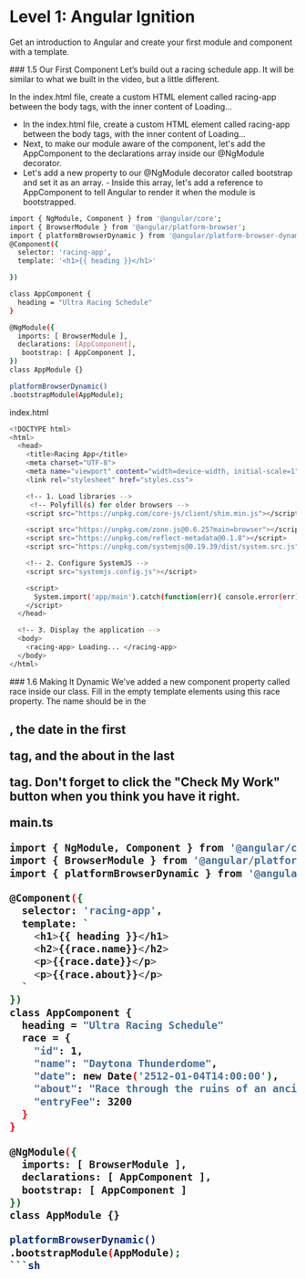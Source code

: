 # Level 1: Angular Ignition
Get an introduction to Angular and create your first module and component with a template.

### 1.5 Our First Component 
Let’s build out a racing schedule app. It will be similar to what we built in the video, but a little different.

In the index.html file, create a custom HTML element called racing-app between the body tags, with the inner content of Loading...
-  In the index.html file, create a custom HTML element called racing-app between the body tags, with the inner content of Loading...
- Next, to make our module aware of the component, let's add the AppComponent to the declarations array inside our @NgModule decorator.
- Let's add a new property to our @NgModule decorator called bootstrap and set it as an array. 
      - Inside this array, let's add a reference to AppComponent to tell Angular to render it when the module is bootstrapped.

```sh
import { NgModule, Component } from '@angular/core';
import { BrowserModule } from '@angular/platform-browser';
import { platformBrowserDynamic } from '@angular/platform-browser-dynamic';
@Component({
  selector: 'racing-app',
  template: '<h1>{{ heading }}</h1>'

})

class AppComponent {
  heading = "Ultra Racing Schedule"
}

@NgModule({
  imports: [ BrowserModule ],
  declarations: [AppComponent],
   bootstrap: [ AppComponent ],
})
class AppModule {}

platformBrowserDynamic()
.bootstrapModule(AppModule);
```

index.html
```sh
<!DOCTYPE html>
<html>
  <head>
    <title>Racing App</title>
    <meta charset="UTF-8">
    <meta name="viewport" content="width=device-width, initial-scale=1">
    <link rel="stylesheet" href="styles.css">

    <!-- 1. Load libraries -->
     <!-- Polyfill(s) for older browsers -->
    <script src="https://unpkg.com/core-js/client/shim.min.js"></script>

    <script src="https://unpkg.com/zone.js@0.6.25?main=browser"></script>
    <script src="https://unpkg.com/reflect-metadata@0.1.8"></script>
    <script src="https://unpkg.com/systemjs@0.19.39/dist/system.src.js"></script>

    <!-- 2. Configure SystemJS -->
    <script src="systemjs.config.js"></script>

    <script>
      System.import('app/main').catch(function(err){ console.error(err);  });
    </script>
  </head>

  <!-- 3. Display the application -->
  <body>
    <racing-app> Loading... </racing-app>
  </body>
</html>
```


### 1.6 Making It Dynamic
We've added a new component property called race inside our class. Fill in the empty template elements using this race property. The name should be in the <h2>, the date in the first <p> tag, and the about in the last <p> tag. Don't forget to click the "Check My Work" button when you think you have it right.

main.ts
```sh
import { NgModule, Component } from '@angular/core';
import { BrowserModule } from '@angular/platform-browser';
import { platformBrowserDynamic } from '@angular/platform-browser-dynamic';

@Component({
  selector: 'racing-app',
  template: `
    <h1>{{ heading }}</h1>
    <h2>{{race.name}}</h2>
    <p>{{race.date}}</p>
    <p>{{race.about}}</p>
  `
})
class AppComponent {
  heading = "Ultra Racing Schedule"
  race = {
    "id": 1,
    "name": "Daytona Thunderdome",
    "date": new Date('2512-01-04T14:00:00'),
    "about": "Race through the ruins of an ancient Florida battle arena.",
    "entryFee": 3200
  }
}

@NgModule({
  imports: [ BrowserModule ],
  declarations: [ AppComponent ],
  bootstrap: [ AppComponent ]
})
class AppModule {}

platformBrowserDynamic()
.bootstrapModule(AppModule);
```sh
